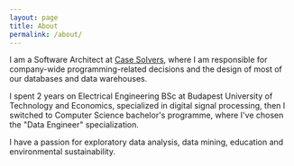 ```yaml
---
layout: page
title: About
permalink: /about/
---
```


I am a Software Architect at [Case Solvers](https://case-solvers.com/), where I am responsible for company-wide programming-related decisions and the design of most of our databases and data warehouses.

I spent 2 years on Electrical Engineering BSc at Budapest University of Technology and Economics, specialized in digital signal processing, then I switched to Computer Science bachelor's programme, where I've chosen the "Data Engineer" specialization.

I have a passion for exploratory data analysis, data mining, education and environmental sustainability.
